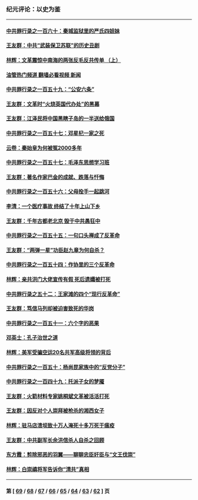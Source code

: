 ### 纪元评论：以史为鉴
---
#### [中共罪行录之一百六十：秦城监狱里的严氏四姐妹](../../pages/nsc1028/n14074881.md?09170330) 
#### [王友群：中共“武装保卫苏联”的历史丑剧](../../pages/nsc1028/n14074106.md?09170330) 
#### [林辉：文革震惊中南海的两张反毛反共传单 （上）](../../pages/nsc1028/n14073140.md?09170330) 
#### [油管热门频道 翻墙必看视频 新闻](ok?09170330)
#### [中共罪行录之一百五十九：“公安六条”](../../pages/nsc1028/n14071344.md?09170330) 
#### [王友群：文革时“火烧英国代办处”的黑幕](../../pages/nsc1028/n14070603.md?09170330) 
#### [王友群：江泽民将中国黑瞎子岛的一半送给俄国](../../pages/nsc1028/n14069964.md?09170330) 
#### [中共罪行录之一百五十七：邓星杞一家之死](../../pages/nsc1028/n14069475.md?09170330) 
#### [云卷：秦始皇为何被冤2000多年](../../pages/nsc1028/n14068423.md?09170330) 
#### [中共罪行录之一百五十七：毛泽东思想学习班](../../pages/nsc1028/n14067273.md?09170330) 
#### [王友群：著名作家巴金的成就、跌落与忏悔](../../pages/nsc1028/n14064433.md?09170330) 
#### [中共罪行录之一百五十六：父母拴手一起跳河](../../pages/nsc1028/n14063788.md?09170330) 
#### [李清：一个医疗事故 终结了十年上山下乡](../../pages/nsc1028/n14062776.md?09170330) 
#### [王友群：千年古都老北京 毁于中共愚狂中](../../pages/nsc1028/n14061802.md?09170330) 
#### [中共罪行录之一百五十五：一句口头禅成了反革命](../../pages/nsc1028/n14060064.md?09170330) 
#### [王友群：“两弹一星”功臣赵九章为何自杀？](../../pages/nsc1028/n14059162.md?09170330) 
#### [中共罪行录之一百五十四：作协里的三个反革命](../../pages/nsc1028/n14058634.md?09170330) 
#### [林辉：亲共洪门大佬宣传有假 死后遗孀被打死](../../pages/nsc1028/n14057205.md?09170330) 
#### [中共罪行录之五十二：王家滩的四个“现行反革命”](../../pages/nsc1028/n14056387.md?09170330) 
#### [王友群：笃信马列却被迫害致死的华岗](../../pages/nsc1028/n14053972.md?09170330) 
#### [中共罪行录之一百五十一：六个字的恶果](../../pages/nsc1028/n14053129.md?09170330) 
#### [邓英士：孔子治世之道](../../pages/nsc1028/n14052210.md?09170330) 
#### [林辉：美军受骗空运20名共军高级将领的背后](../../pages/nsc1028/n14052185.md?09170330) 
#### [中共罪行录之一百五十：杨尚昆家族中的“反党分子”](../../pages/nsc1028/n14051396.md?09170330) 
#### [中共罪行录之一百四十九：托派子女的梦魇](../../pages/nsc1028/n14050027.md?09170330) 
#### [王友群：火箭材料专家姚桐斌文革被活活打死](../../pages/nsc1028/n14048805.md?09170330) 
#### [王友群：因反对个人崇拜被枪杀的湘西女子](../../pages/nsc1028/n14048288.md?09170330) 
#### [林辉：驻马店溃坝致十万人淹死十多万死于瘟疫](../../pages/nsc1028/n14048231.md?09170330) 
#### [王友群：中共副军长余洪信杀人自杀之回顾](../../pages/nsc1028/n14045464.md?09170330) 
#### [东方霞：剪除邪恶的羽翼——聊聊忠臣奸臣与“文王伐崇”](../../pages/nsc1028/n14045501.md?09170330) 
#### [林辉：白崇禧将军告诉你“清共”真相](../../pages/nsc1028/n14044216.md?09170330) 

---
#### 第 [ [69](./69.md?09170330) / [68](./68.md?09170330) / [67](./67.md?09170330) / [66](./66.md?09170330) / [65](./65.md?09170330) / [64](./64.md?09170330) / [63](./63.md?09170330) / [62](./62.md?09170330) ] 页
